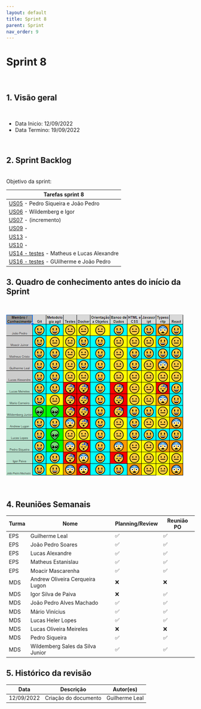 ```yaml
---
layout: default
title: Sprint 8
parent: Sprint
nav_order: 9
---
```

# Sprint 8

<br>

## 1. Visão geral

<br>

- Data Inicio: 12/09/2022
- Data Termino: 19/09/2022

<br>

## 2. Sprint Backlog

<br>
Objetivo da sprint: 

|Tarefas sprint 8|
|--------|
|[US05](https://github.com/fga-eps-mds/2022-1-Alectrion-DOC/issues/76) - Pedro Siqueira e João Pedro|
|[US06](https://github.com/fga-eps-mds/2022-1-Alectrion-DOC/issues/78) - Wildemberg e Igor|
|[US07](https://github.com/fga-eps-mds/2022-1-Alectrion-DOC/issues/79) - (incremento)|
|[US09](https://github.com/fga-eps-mds/2022-1-Alectrion-DOC/issues/59) - |
|[US13](https://github.com/fga-eps-mds/2022-1-Alectrion-DOC/issues/68) - |
|[US10](https://github.com/fga-eps-mds/2022-1-Alectrion-DOC/issues/62) - |
|[US14 - testes](https://github.com/fga-eps-mds/2022-1-Alectrion-DOC/issues/69) - Matheus e Lucas Alexandre|
|[US16 - testes](https://github.com/fga-eps-mds/2022-1-Alectrion-DOC/issues/72) - GUilherme e João Pedro|

## 3. Quadro de conhecimento antes do início da Sprint

<br>

![Quadro de conhecimento Semana ](./assets/sprint2.png)

<br>

## 4. Reuniões Semanais

|Turma|Nome|Planning/Review|Reunião PO|
|--|--|--|--|
|EPS|Guilherme Leal|:white_check_mark:|:white_check_mark:|
|EPS|João Pedro Soares|:white_check_mark:|:white_check_mark:|
|EPS|Lucas Alexandre|:white_check_mark:|:white_check_mark:|
|EPS|Matheus Estanislau|:white_check_mark:|:white_check_mark:|
|EPS|Moacir Mascarenha|:white_check_mark:|:white_check_mark:|
|MDS|Andrew Oliveira Cerqueira Lugon|:x:|:x:|
|MDS|Igor Silva de Paiva|:x:|:white_check_mark:|
|MDS|João Pedro Alves Machado|:white_check_mark:|:white_check_mark:|
|MDS|Mário Vinícius|:white_check_mark:|:white_check_mark:|
|MDS|Lucas Heler Lopes|:white_check_mark:|:white_check_mark:|
|MDS|Lucas Oliveira Meireles|:x:|:x:|
|MDS|Pedro Siqueira|:white_check_mark:|:white_check_mark:|
|MDS|Wildemberg Sales da Silva Junior|:white_check_mark:|:white_check_mark:|

## 5. Histórico da revisão

|**Data**|**Descrição**|**Autor(es)**|
|--------|-------------|-------------|
|12/09/2022|Criação do documento| Guilherme Leal |


